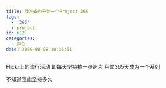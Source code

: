 ```yaml
---
title: 我准备也开始一个Project 365
tags:
  - '365'
  - project
id: 612
categories:
  - 声色
date: 2009-08-08 10:36:51
---
```


Flickr上的流行活动 即每天坚持拍一张照片 积累365天成为一个系列

不知道我能坚持多久